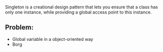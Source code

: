 Singleton is a creational design pattern that lets you ensure that a class has only one instance, while providing a global access point to this instance.

## Problem:

- Global variable in a object-oriented way
- Borg
